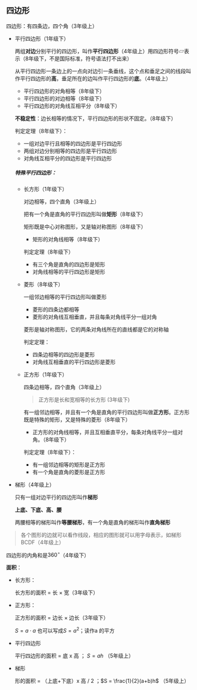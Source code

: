 ## 四边形

四边形：有四条边，四个角（3年级上）

- 平行四边形（1年级下）

    两组**对边**分别平行的四边形，叫作**平行四边形**（4年级上）用四边形符号▱表示（8年级下，不是国际标准，符号语法打不出来）

    从平行四边形一条边上的一点向对边引一条垂线，这个点和垂足之间的线段叫作平行四边形的**高**，垂足所在的边叫作平行四边形的**底**。（4年级上）

    - 平行四边形的对角相等（8年级下）
    - 平行四边形的对边相等（8年级下）
    - 平行四边形的对角线互相平分（8年级下）

    **不稳定性**：边长相等的情况下，平行四边形的形状不固定。（8年级下）

    判定定理（8年级下）：

    - 一组对边平行且相等的四边形是平行四边形
    - 两组对边分别相等的四边形是平行四边形
    - 对角线互相平分的四边形是平行四边形

    ##### 特殊平行四边形：

    - 长方形（1年级下）

        对边相等，四个直角（3年级上）

        把有一个角是直角的平行四边形叫做**矩形**（8年级下）

        矩形既是中心对称图形，又是轴对称图形（8年级下）

        - 矩形的对角线相等（8年级下）

        判定定理（8年级下）

        - 有三个角是直角的四边形是矩形
        - 对角线相等的平行四边形是矩形

    - 菱形（8年级下）

        一组邻边相等的平行四边形叫做菱形

        - 菱形的四条边都相等
        - 菱形的对角线互相垂直，并且每条对角线平分一组对角

        菱形是轴对称图形，它的两条对角线所在的直线都是它的对称轴

        判定定理：

        - 四条边相等的四边形是菱形
        - 对角线互相垂直的平行四边形是菱形

    - 正方形（1年级下）

        四条边相等，四个直角（3年级上）

        > 正方形是长和宽相等的长方形  (3年级下)

        有一组邻边相等，并且有一个角是直角的平行四边形叫做**正方形**。正方形既是特殊的矩形，又是特殊的菱形（8年级下）

        - 正方形的对角线相等，并且互相垂直平分，每条对角线平分一组对角。（8年级下）

        判定定理（8年级下）：

        - 有一组邻边相等的矩形是正方形
        - 有一个角是直角的菱形是正方形 



- 梯形（4年级上）

    只有一组对边平行的四边形叫作**梯形**

    **上底、下底、高、腰**

    两腰相等的梯形叫作**等腰梯形**，有一个角是直角的梯形叫作**直角梯形**

> 各个图形的边就可以看作线段，相应的图形就可以用字母表示，如梯形BCDF（4年级上）



四边形的内角和是$360^\circ$（4年级下）



**面积**：

- 长方形：

    长方形的面积 = 长 $\times$ 宽（3年级下）

- 正方形：

    正方形的面积 = 边长 $\times$ 边长（3年级下）

    $S=a\cdot a$ 也可以写成$S=a^2$；读作a 的平方 

- 平行四边形

    平行四边形的面积 = 底 x 高 ； $S=ah$ （5年级上）

- 梯形

    形的面积 = （上底+下底）x 高 / 2 ；$S = \frac{1}{2}(a+b)h$ （5年级上）